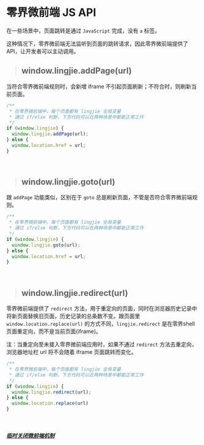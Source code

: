 # 零界微前端 JS API

在一些场景中，页面跳转是通过 `JavaScript` 完成，没有 `a` 标签。

这种情况下，零界微前端无法监听到页面的跳转请求，因此零界微前端提供了 API，让开发者可以主动调用。

> ## window.lingjie.addPage(url)

当符合零界微前端规则时，会新增 iframe 不引起页面刷新；不符合时，则刷新当前页面。

```ts
/**
 * 在零界微前端中，每个页面都有 lingjie 全局变量
 * 通过 if/else 判断，下方代码可以在两种场景中都能正常工作
 */
if (window.lingjie) {
  window.lingjie.addPage(url);
} else {
  window.location.href = url;
}
```

&nbsp;

> ## window.lingjie.goto(url)

跟 `addPage` 功能类似，区别在于 `goto` 总是刷新页面，不管是否符合零界微前端规则。

```ts
/**
 * 在零界微前端中，每个页面都有 lingjie 全局变量
 * 通过 if/else 判断，下方代码可以在两种场景中都能正常工作
 */
if (window.lingjie) {
  window.lingjie.goto(url);
} else {
  window.location.href = url;
}
```

&nbsp;

> ## window.lingjie.redirect(url)
零界微前端提供了 `redirect` 方法，用于重定向的页面，同时在浏览器历史记录中将新页面替换旧页面，历史记录的总条数不变。跟页面里 `window.location.replace(url)` 的方式不同，`lingjie.redirect` 是在零界shell页面重定向，而不是当前页面(iframe)。

注：当重定向至未接入零界微前端应用时，如果不通过 `redirect` 方法去重定向，浏览器地址栏 url 将不会随着 iframe 页面跳转而变化。


```ts
/**
 * 在零界微前端中，每个页面都有 lingjie 全局变量
 * 通过 if/else 判断，下方代码可以在两种场景中都能正常工作
 */
if (window.lingjie) {
  window.lingjie.redirect(url);
} else {
  window.location.replace(url)
}
```

&nbsp;

##### [临时关闭微前端机制](/docs/usage.html?title=disable-lingjie-temporarily)